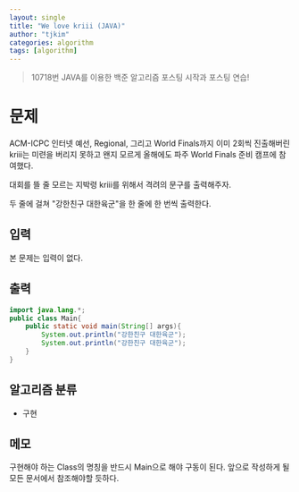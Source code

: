 ```yaml
---
layout: single
title: "We love kriii (JAVA)"
author: "tjkim"
categories: algorithm
tags: [algorithm]
---
```


> 10718번
 JAVA를 이용한 백준 알고리즘 포스팅 시작과 포스팅 연습!


# 문제

 ACM-ICPC 인터넷 예선, Regional, 그리고 World Finals까지 이미 2회씩 진출해버린 kriii는 미련을 버리지 못하고 왠지 모르게 올해에도 파주 World Finals 준비 캠프에 참여했다.

대회를 뜰 줄 모르는 지박령 kriii를 위해서 격려의 문구를 출력해주자.

두 줄에 걸쳐 "강한친구 대한육군"을 한 줄에 한 번씩 출력한다.

## 입력

본 문제는 입력이 없다.


## 출력

``` java
import java.lang.*;
public class Main{
    public static void main(String[] args){
        System.out.println("강한친구 대한육군");
        System.out.println("강한친구 대한육군");
    }
}
```


## 알고리즘 분류

 - 구현

## 메모

구현해야 하는 Class의 명칭을 반드시 Main으로 해야 구동이 된다.
앞으로 작성하게 될 모든 문서에서 참조해야할 듯하다.
